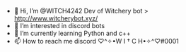 - 👋 Hi, I’m @WITCH4242 Dev of Witchery bot > http://www.witcherybot.xyz/
- 👀 I’m interested in discord bots
- 🌱 I’m currently learning Python and c++
- 📫 How to reach me discord ♡^✧•W I † C H•✧^♡#0001

<!---
WITCH4242/WITCH4242 is a ✨ special ✨ repository because its `README.md` (this file) appears on your GitHub profile.
You can click the Preview link to take a look at your changes.
--->
